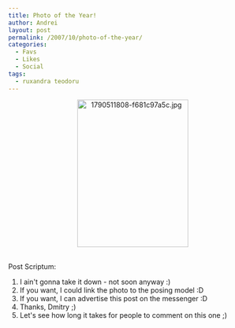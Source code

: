 ```yaml
---
title: Photo of the Year!
author: Andrei
layout: post
permalink: /2007/10/photo-of-the-year/
categories:
  - Favs
  - Likes
  - Social
tags:
  - ruxandra teodoru
---
```

<p style="text-align: center;">
  <a href="http://blog.andreineculau.com/wp-content/uploads/2007/10/1790511808-f681c97a5c.jpg"><img class="aligncenter size-full wp-image-433" title="1790511808-f681c97a5c.jpg" src="http://blog.andreineculau.com/wp-content/uploads/2007/10/1790511808-f681c97a5c.jpg" alt="1790511808-f681c97a5c.jpg" width="225" height="300" /></a><br /> 
  
  <br /> Post Scriptum:
</p>

1.  I ain't gonna take it down - not soon anyway :)
2.  If you want, I could link the photo to the posing model :D
3.  If you want, I can advertise this post on the messenger :D
4.  Thanks, Dmitry ;)
5.  Let's see how long it takes for people to comment on this one ;)